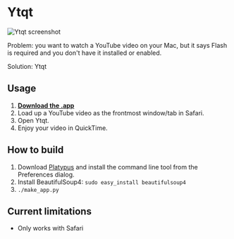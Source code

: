 Ytqt
====

![Ytqt screenshot](/assets/ytqt.png?raw=true)

Problem: you want to watch a YouTube video on your Mac, but it says Flash is required and you don't have it installed or enabled.

Solution: Ytqt


Usage
-----

1. [**Download the .app**](http://www.timdoug.com/Ytqt.app.zip)
1. Load up a YouTube video as the frontmost window/tab in Safari.
1. Open Ytqt.
1. Enjoy your video in QuickTime.

How to build
------------

1. Download [Platypus](http://sveinbjorn.org/platypus)  and install the command line tool from the Preferences dialog.
1. Install BeautifulSoup4: `sudo easy_install beautifulsoup4`
1. `./make_app.py`

Current limitations
-------------------

* Only works with Safari
